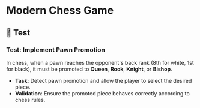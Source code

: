 # Modern Chess Game  

## 🧪 Test

### Test: Implement Pawn Promotion  

In chess, when a pawn reaches the opponent's back rank (8th for white, 1st for black), it must be promoted to **Queen**, **Rook**, **Knight**, or **Bishop**.  

- **Task**: Detect pawn promotion and allow the player to select the desired piece.  
- **Validation**: Ensure the promoted piece behaves correctly according to chess rules.


